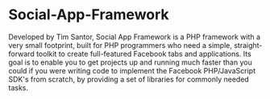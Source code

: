Social-App-Framework
====================

Developed by Tim Santor, Social App Framework is a PHP framework with a very small footprint, built for PHP programmers who need a simple, straight-forward toolkit to create full-featured Facebook tabs and applications. Its goal is to enable you to get projects up and running much faster than you could if you were writing code to implement the Facebook PHP/JavaScript SDK's from scratch, by providing a set of libraries for commonly needed tasks.